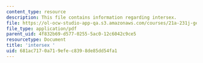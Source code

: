 ```yaml
---
content_type: resource
description: This file contains information regarding intersex.
file: https://ol-ocw-studio-app-qa.s3.amazonaws.com/courses/21a-231j-gender-sexuality-and-society-spring-2006/681ac7170a719efec8398de85dd54fa1_MIT21A_213JS06_intersex.pdf
file_type: application/pdf
parent_uid: 4f832b69-d577-0255-5ac0-12c6042c9ce5
resourcetype: Document
title: 'intersex '
uid: 681ac717-0a71-9efe-c839-8de85dd54fa1
---
```

